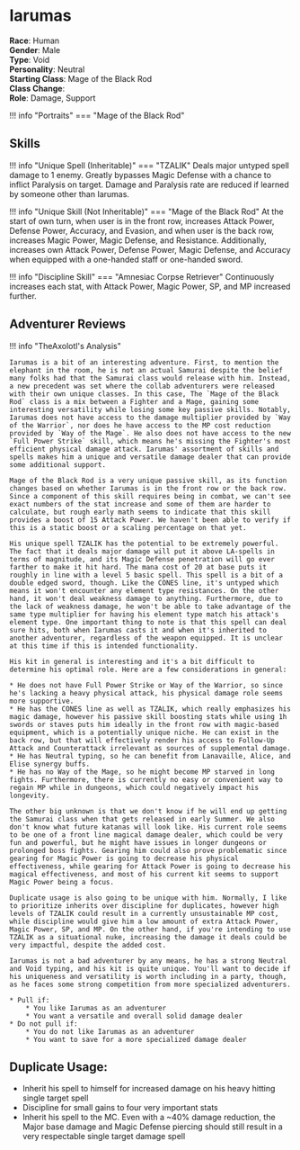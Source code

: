 # Iarumas

**Race**: Human  
**Gender**: Male  
**Type**: Void  
**Personality**: Neutral  
**Starting Class**: Mage of the Black Rod  
**Class Change**:  
**Role**: Damage, Support

!!! info "Portraits"
    === "Mage of the Black Rod"

## Skills

!!! info "Unique Spell (Inheritable)"
    === "TZALIK"
        Deals major untyped spell damage to 1 enemy. Greatly bypasses Magic Defense with a chance to inflict Paralysis on target. Damage and Paralysis rate are reduced if learned by someone other than Iarumas.

!!! info "Unique Skill (Not Inheritable)"
    === "Mage of the Black Rod"
        At the start of own turn, when user is in the front row, increases Attack Power, Defense Power, Accuracy, and Evasion, and when user is the back row, increases Magic Power, Magic Defense, and Resistance. Additionally, increases own Attack Power, Defense Power, Magic Defense, and Accuracy when equipped with a one-handed staff or one-handed sword.

!!! info "Discipline Skill"
    === "Amnesiac Corpse Retriever"
        Continuously increases each stat, with Attack Power, Magic Power, SP, and MP increased further.

## Adventurer Reviews

!!! info "TheAxolotl's Analysis"

    Iarumas is a bit of an interesting adventure. First, to mention the elephant in the room, he is not an actual Samurai despite the belief many folks had that the Samurai class would release with him. Instead, a new precedent was set where the collab adventurers were released with their own unique classes. In this case, The `Mage of the Black Rod` class is a mix between a Fighter and a Mage, gaining some interesting versatility while losing some key passive skills. Notably, Iarumas does not have access to the damage multiplier provided by `Way of the Warrior`, nor does he have access to the MP cost reduction provided by `Way of the Mage`. He also does not have access to the new `Full Power Strike` skill, which means he's missing the Fighter's most efficient physical damage attack. Iarumas' assortment of skills and spells makes him a unique and versatile damage dealer that can provide some additional support.

    Mage of the Black Rod is a very unique passive skill, as its function changes based on whether Iarumas is in the front row or the back row. Since a component of this skill requires being in combat, we can't see exact numbers of the stat increase and some of them are harder to calculate, but rough early math seems to indicate that this skill provides a boost of 15 Attack Power. We haven't been able to verify if this is a static boost or a scaling percentage on that yet.

    His unique spell TZALIK has the potential to be extremely powerful. The fact that it deals major damage will put it above LA-spells in terms of magnitude, and its Magic Defense penetration will go ever farther to make it hit hard. The mana cost of 20 at base puts it roughly in line with a level 5 basic spell. This spell is a bit of a double edged sword, though. Like the CONES line, it's untyped which means it won't encounter any element type resistances. On the other hand, it won't deal weakness damage to anything. Furthermore, due to the lack of weakness damage, he won't be able to take advantage of the same type multiplier for having his element type match his attack's element type. One important thing to note is that this spell can deal sure hits, both when Iarumas casts it and when it's inherited to another adventurer, regardless of the weapon equipped. It is unclear at this time if this is intended functionality.

    His kit in general is interesting and it's a bit difficult to determine his optimal role. Here are a few considerations in general:

    * He does not have Full Power Strike or Way of the Warrior, so since he's lacking a heavy physical attack, his physical damage role seems more supportive.
    * He has the CONES line as well as TZALIK, which really emphasizes his magic damage, however his passive skill boosting stats while using 1h swords or staves puts him ideally in the front row with magic-based equipment, which is a potentially unique niche. He can exist in the back row, but that will effectively render his access to Follow-Up Attack and Counterattack irrelevant as sources of supplemental damage.
    * He has Neutral typing, so he can benefit from Lanavaille, Alice, and Elise synergy buffs.
    * He has no Way of the Mage, so he might become MP starved in long fights. Furthermore, there is currently no easy or convenient way to regain MP while in dungeons, which could negatively impact his longevity.

    The other big unknown is that we don't know if he will end up getting the Samurai class when that gets released in early Summer. We also don't know what future katanas will look like. His current role seems to be one of a front line magical damage dealer, which could be very fun and powerful, but he might have issues in longer dungeons or prolonged boss fights. Gearing him could also prove problematic since gearing for Magic Power is going to decrease his physical effectiveness, while gearing for Attack Power is going to decrease his magical effectiveness, and most of his current kit seems to support Magic Power being a focus.

    Duplicate usage is also going to be unique with him. Normally, I like to prioritize inherits over discipline for duplicates, however high levels of TZALIK could result in a currently unsustainable MP cost, while discipline would give him a low amount of extra Attack Power, Magic Power, SP, and MP. On the other hand, if you're intending to use TZALIK as a situational nuke, increasing the damage it deals could be very impactful, despite the added cost.

    Iarumas is not a bad adventurer by any means, he has a strong Neutral and Void typing, and his kit is quite unique. You'll want to decide if his uniqueness and versatility is worth including in a party, though, as he faces some strong competition from more specialized adventurers.

    * Pull if:
        * You like Iarumas as an adventurer
        * You want a versatile and overall solid damage dealer
    * Do not pull if:
        * You do not like Iarumas as an adventurer
        * You want to save for a more specialized damage dealer

## Duplicate Usage:

* Inherit his spell to himself for increased damage on his heavy hitting single target spell
* Discipline for small gains to four very important stats
* Inherit his spell to the MC. Even with a ~40% damage reduction, the Major base damage and Magic Defense piercing should still result in a very respectable single target damage spell